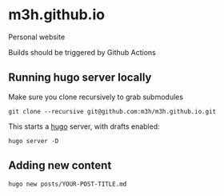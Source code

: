 # m3h.github.io
Personal website

Builds should be triggered by Github Actions

## Running hugo server locally

Make sure you clone recursively to grab submodules
```
git clone --recursive git@github.com:m3h/m3h.github.io.git
```

This starts a [hugo](https://gohugo.io/) server, with drafts enabled:
```
hugo server -D
```

## Adding new content

```hugo new posts/YOUR-POST-TITLE.md```
